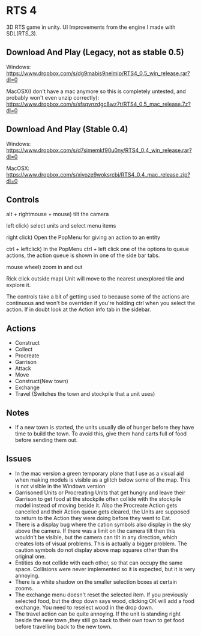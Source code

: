 # RTS 4
3D RTS game in unity. UI Improvements from the engine I made with SDL(RTS_3). 

Download And Play (Legacy, not as stable 0.5)
-----------------------------------------------

Windows:
https://www.dropbox.com/s/dg9mabis9nelmip/RTS4_0.5_win_release.rar?dl=0

MacOSX(I don't have a mac anymore so this is completely untested, and probably won't even unzip correctly):
https://www.dropbox.com/s/sfsqvnzdgc8wz7t/RTS4_0.5_mac_release.7z?dl=0

Download And Play (Stable 0.4)
-------------------------------------

Windows:
https://www.dropbox.com/s/d7simemkf90u0ny/RTS4_0.4_win_release.rar?dl=0

MacOSX:
https://www.dropbox.com/s/xivoze9woksrcbj/RTS4_0.4_mac_release.zip?dl=0

Controls
---------

alt + rightmouse + mouse) tilt the camera

left click) select units and select menu items

right click) Open the PopMenu for giving an action to an entity

ctrl + leftclick) In the PopMenu ctrl + left click one of the options to queue actions, the action queue is shown in one of the side bar tabs.

mouse wheel) zoom in and out

Rick click outside map) Unit will move to the nearest unexplored tile and explore it.

The controls take a bit of getting used to because some of the actions are continuous and won't be overriden if you're holding ctrl when you select the action. If in doubt look at the Action info tab in the sidebar.

Actions
-------------
* Construct
* Collect
* Procreate
* Garrison
* Attack
* Move
* Construct(New town)
* Exchange
* Travel (Switches the town and stockpile that a unit uses)

Notes
-------------
* If a new town is started, the units usually die of hunger before they have time to build the town. To avoid this, give them hand carts full of food before sending them out.

Issues
---------
* In the mac version a green temporary plane that I use as a visual aid when making models is visible as a glitch below some of the map. This is not visible in the Windows version 
* Garrisoned Units or Procreating Units that get hungry and leave their Garrison to get food at the stockpile often collide with the stockpile model instead of moving beside it. Also the Procreate Action gets cancelled and their Action queue gets cleared, the Units are supposed to return to the Action they were doing before they went to Eat.
* There is a display bug where the cation symbols also display in the sky above the camera. If there was a 
limit on the camera tilt then this wouldn't be visible, but the camera can tilt in any direction, which 
creates lots of visual problems. This is actually a bigger problem. The caution symbols do not display above map squares other than the original one.
* Entities do not collide with each other, so that can occupy the same space. Collisions were never implemented so it is expected, but it is very annoying.
* There is a white shadow on the smaller selection boxes at certain zooms.
* The exchange menu doesn't reset the selected item. If you previously selected food, but the drop down says wood, clicking OK will add a food exchange. You need to reselect wood in the drop down.
* The travel action can be quite annoying. If the unit is standing right beside the new town ,they still go back to their own town to get food before travelling back to the new town.

